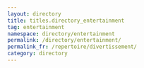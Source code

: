 ```yaml
---
layout: directory
title: titles.directory_entertainment
tag: entertainment
namespace: directory/entertainment
permalink: /directory/entertainment/
permalink_fr: /repertoire/divertissement/
category: directory
---
```

